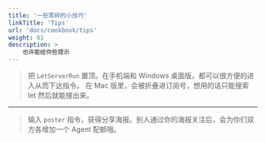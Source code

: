 ```yaml
---
title: '一些零碎的小技巧'
linkTitle: 'Tips'
url: 'docs/cookbook/tips'
weight: 81
description: >
    也许能给你些提示
---
```


> 把 `LetServerRun` 置顶。在手机端和 Windows 桌面版，都可以很方便的进入从而下达指令。
> 在 Mac 版里，会被折叠进订阅号，想用的话只能搜索 let 然后就能搜出来。

---

> 输入 `poster` 指令，获得分享海报。别人通过你的海报关注后，会为你们双方各增加一个 Agent 配额哦。
